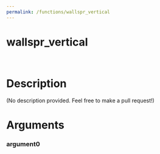 ```yaml
---
permalink: /functions/wallspr_vertical
---
```

# wallspr_vertical  
&nbsp;  
# Description  
(No description provided. Feel free to make a pull request!) 
&nbsp;  
# Arguments
### argument0

&nbsp;    


